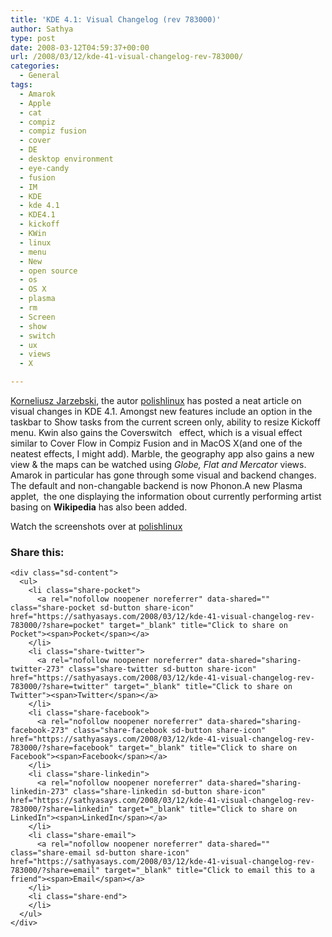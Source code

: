 ```yaml
---
title: 'KDE 4.1: Visual Changelog (rev 783000)'
author: Sathya
type: post
date: 2008-03-12T04:59:37+00:00
url: /2008/03/12/kde-41-visual-changelog-rev-783000/
categories:
  - General
tags:
  - Amarok
  - Apple
  - cat
  - compiz
  - compiz fusion
  - cover
  - DE
  - desktop environment
  - eye-candy
  - fusion
  - IM
  - KDE
  - kde 4.1
  - KDE4.1
  - kickoff
  - KWin
  - linux
  - menu
  - New
  - open source
  - os
  - OS X
  - plasma
  - rm
  - Screen
  - show
  - switch
  - ux
  - views
  - X

---
```

[Korneliusz Jarzebski][1], the autor [polishlinux][2] has posted a neat article on visual changes in KDE 4.1. Amongst new features include an option in the taskbar to Show tasks from the current screen only, ability to resize Kickoff menu. Kwin also gains the Coverswitch   effect, which is a visual effect similar to Cover Flow in Compiz Fusion and in MacOS X(and one of the neatest effects, I might add). Marble, the geography app also gains a new view & the maps can be watched using _Globe, Flat and Mercator_ views. Amarok in particular has gone through some visual and backend changes. The default and non-changable backend is now Phonon.A new Plasma applet,  the one displaying the information obout currently performing artist basing on **Wikipedia** has also been added.

Watch the screenshots over at [polishlinux][3] 

<div class="sharedaddy sd-sharing-enabled">
  <div class="robots-nocontent sd-block sd-social sd-social-icon-text sd-sharing">
    <h3 class="sd-title">
      Share this:
    </h3>
    
    <div class="sd-content">
      <ul>
        <li class="share-pocket">
          <a rel="nofollow noopener noreferrer" data-shared="" class="share-pocket sd-button share-icon" href="https://sathyasays.com/2008/03/12/kde-41-visual-changelog-rev-783000/?share=pocket" target="_blank" title="Click to share on Pocket"><span>Pocket</span></a>
        </li>
        <li class="share-twitter">
          <a rel="nofollow noopener noreferrer" data-shared="sharing-twitter-273" class="share-twitter sd-button share-icon" href="https://sathyasays.com/2008/03/12/kde-41-visual-changelog-rev-783000/?share=twitter" target="_blank" title="Click to share on Twitter"><span>Twitter</span></a>
        </li>
        <li class="share-facebook">
          <a rel="nofollow noopener noreferrer" data-shared="sharing-facebook-273" class="share-facebook sd-button share-icon" href="https://sathyasays.com/2008/03/12/kde-41-visual-changelog-rev-783000/?share=facebook" target="_blank" title="Click to share on Facebook"><span>Facebook</span></a>
        </li>
        <li class="share-linkedin">
          <a rel="nofollow noopener noreferrer" data-shared="sharing-linkedin-273" class="share-linkedin sd-button share-icon" href="https://sathyasays.com/2008/03/12/kde-41-visual-changelog-rev-783000/?share=linkedin" target="_blank" title="Click to share on LinkedIn"><span>LinkedIn</span></a>
        </li>
        <li class="share-email">
          <a rel="nofollow noopener noreferrer" data-shared="" class="share-email sd-button share-icon" href="https://sathyasays.com/2008/03/12/kde-41-visual-changelog-rev-783000/?share=email" target="_blank" title="Click to email this to a friend"><span>Email</span></a>
        </li>
        <li class="share-end">
        </li>
      </ul>
    </div>
  </div>
</div>

 [1]: http://jarzebski.pl/
 [2]: http://polishlinux.org/
 [3]: http://polishlinux.org/kde/kde-41-visual-changelog-rev-783000/